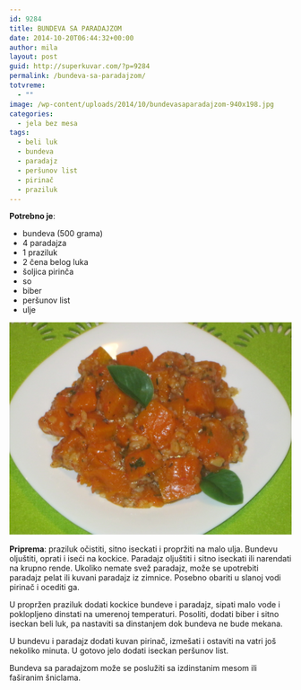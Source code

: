 ```yaml
---
id: 9284
title: BUNDEVA SA PARADAJZOM
date: 2014-10-20T06:44:32+00:00
author: mila
layout: post
guid: http://superkuvar.com/?p=9284
permalink: /bundeva-sa-paradajzom/
totvreme:
  - ""
image: /wp-content/uploads/2014/10/bundevasaparadajzom-940x198.jpg
categories:
  - jela bez mesa
tags:
  - beli luk
  - bundeva
  - paradajz
  - peršunov list
  - pirinač
  - praziluk
---
```

**Potrebno je**:

  * bundeva (500 grama)
  * 4 paradajza
  * 1 praziluk
  * 2 čena belog luka
  * šoljica pirinča
  * so
  * biber
  * peršunov list
  * ulje

![<img class="alignnone size-medium wp-image-9286" src="/wp-content/uploads/2014/10/bundevasaparadajzom-1024x768.jpg" alt="bundevasaparadajzom" width="300" height="225" />](/wp-content/uploads/2014/10/bundevasaparadajzom.jpg)

**Priprema**: praziluk očistiti, sitno iseckati i propržiti na malo ulja. Bundevu oljuštiti, oprati i iseći na kockice. Paradajz oljuštiti i sitno iseckati ili narendati na krupno rende. Ukoliko nemate svež paradajz, može se upotrebiti paradajz pelat ili kuvani paradajz iz zimnice. Posebno obariti u slanoj vodi pirinač i ocediti ga.

U propržen praziluk dodati kockice bundeve i paradajz, sipati malo vode i poklopljeno dinstati na umerenoj temperaturi. Posoliti, dodati biber i sitno iseckan beli luk, pa nastaviti sa dinstanjem dok bundeva ne bude mekana.

U bundevu i paradajz dodati kuvan pirinač, izmešati i ostaviti na vatri još nekoliko minuta. U gotovo jelo dodati iseckan peršunov list.

Bundeva sa paradajzom može se poslužiti sa izdinstanim mesom ili faširanim šniclama.
